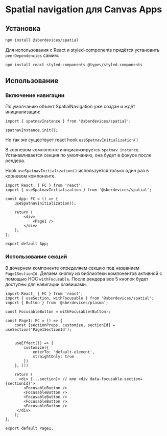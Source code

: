 # Spatial navigation для Canvas Apps

## Установка

```sh
npm install @sberdevices/spatial
```

Для использования с React и styled-components придётся установить `peerDependencies` самим.

```sh
npm install react styled-components @types/styled-components
```

## Использование

### Включение навигации

По умолчанию объект SpatialNavigation уже создан и ждёт инициализации:

```typescriptreact
import { spatnavInstance } from '@sberdevices/spatial';

spatnavInstance.init();
```

Но так же существует react hook `useSpatnavInitialization()`

В корневом компоненте инициализируется `spatnav instance`. Устанавливается секция по умолчанию, она будет в фокусе после рендера.

Hook `useSpatnavInitialization()` используется только один раз в корневом компоненте.

```typescriptreact
import React, { FC } from 'react';
import { useSpatnavInitialization } from '@sberdevices/spatial';

const App: FC = () => {
    useSpatnavInitialization();

    return (
        <div>
            <Page1 />
        </div>
    );
};

export default App;
```

### Использование секций

В дочернем компоненте определяем секцию под названием `Page1SectionId`. Делаем кнопку из библиотеки компонентов активной с помощью HOC `withFocusable`. После рендера все 5 кнопок будет доступны для навигации клавишами.

```typescriptreact
import React, { FC } from 'react';
import { useSection, withFocusable } from '@sberdevices/spatial';
import { Button } from '@sberdevices/plasma';

const FocusableButton = withFocusable(Button);

const Page1: FC = () => {
    const [sectionProps, customize, sectionId] = useSection('Page1SectionId');


    useEffect(() => {
        customize({
            enterTo: 'default-element',
            straightOnly: true
        })
    }, [])

    return (
      <div {...section}> // или <div data-focusable-section={sectionId}'>
        <FocusableButton />
        <FocusableButton />
        <FocusableButton />
        <FocusableButton />
        <FocusableButton />
     </div>
    );
};

export default Page1;
```
